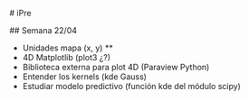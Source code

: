 # iPre

## Semana 22/04

* Unidades mapa (x, y) **
* 4D Matplotlib (plot3 ¿?)
* Biblioteca externa para plot 4D  (Paraview Python)
* Entender los kernels (kde Gauss)
* Estudiar modelo predictivo (función kde del módulo scipy)

